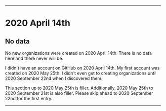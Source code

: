 
***

# 2020 April 14th

## No data

No new organizations were created on 2020 April 14th. There is no data here and there never will be.

I didn't have an account on GitHub on 2020 April 14th. My first account was created on 2020 May 25th. I didn't even get to creating organizations until 2020 September 22nd when I discovered them.

This section up to 2020 May 25th is filler. Additionally, 2020 May 25th to 2020 September 21st is also filler. Please skip ahead to 2020 September 22nd for the first entry.

***

